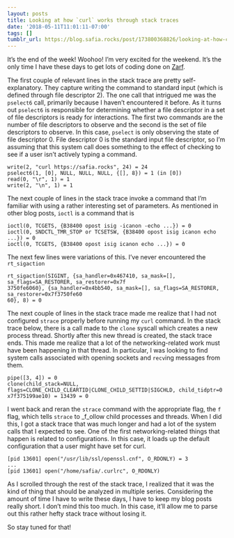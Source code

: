 ```yaml
---
layout: posts
title: Looking at how `curl` works through stack traces
date: '2018-05-11T11:01:11-07:00'
tags: []
tumblr_url: https://blog.safia.rocks/post/173800368826/looking-at-how-curl-works-through-stack-traces
---
```

It’s the end of the week! Woohoo! I’m very excited for the weekend. It’s the only time I have these days to get lots of coding done on [Zarf](https://zarf.co/).

The first couple of relevant lines in the stack trace are pretty self-explanatory. They capture writing the command to standard input (which is defined through file descriptor 2). The one call that intrigued me was the `pselect6` call, primarily because I haven’t encountered it before. As it turns out `pselect6` is responsible for determining whether a file descriptor in a set of file descriptors is ready for interactions. The first two commands are the number of file descriptors to observe and the second is the set of file descriptors to observe. In this case, `pselect` is only observing the state of file descriptor 0. File descriptor 0 is the standard input file descriptor, so I’m assuming that this system call does something to the effect of checking to see if a user isn’t actively typing a command.

    write(2, "curl https://safia.rocks", 24) = 24
    pselect6(1, [0], NULL, NULL, NULL, {[], 8}) = 1 (in [0])
    read(0, "\r", 1) = 1
    write(2, "\n", 1) = 1

The next couple of lines in the stack trace invoke a command that I’m familiar with using a rather interesting set of parameters. As mentioned in other blog posts, `ioctl` is a command that is

    ioctl(0, TCGETS, {B38400 opost isig -icanon -echo ...}) = 0
    ioctl(0, SNDCTL_TMR_STOP or TCSETSW, {B38400 opost isig icanon echo ...}) = 0
    ioctl(0, TCGETS, {B38400 opost isig icanon echo ...}) = 0

The next few lines were variations of this. I’ve never encountered the `rt_sigaction`

    rt_sigaction(SIGINT, {sa_handler=0x467410, sa_mask=[], sa_flags=SA_RESTORER, sa_restorer=0x7f
    3750fe6060}, {sa_handler=0x4bb540, sa_mask=[], sa_flags=SA_RESTORER, sa_restorer=0x7f3750fe60
    60}, 8) = 0

The next couple of lines in the stack trace made me realize that I had not configured `strace` properly before running my `curl` command. In the stack trace below, there is a call made to the `clone` syscall which creates a new process thread. Shortly after this new thread is created, the stack trace ends. This made me realize that a lot of the networking-related work must have been happening in that thread. In particular, I was looking to find system calls associated with opening sockets and `recv`ing messages from them.

    pipe([3, 4]) = 0
    clone(child_stack=NULL, flags=CLONE_CHILD_CLEARTID|CLONE_CHILD_SETTID|SIGCHLD, child_tidptr=0
    x7f375199ae10) = 13439 = 0

I went back and reran the `strace` command with the appropriate flag, the `f` flag, which tells `strace` to _f_ollow child processes and threads. When I did this, I got a stack trace that was much longer and had a lot of the system calls that I expected to see. One of the first networking-related things that happen is related to configurations. In this case, it loads up the default configuration that a user might have set for curl.

    [pid 13601] open("/usr/lib/ssl/openssl.cnf", O_RDONLY) = 3
    ...
    [pid 13601] open("/home/safia/.curlrc", O_RDONLY)

As I scrolled through the rest of the stack trace, I realized that it was the kind of thing that should be analyzed in multiple series. Considering the amount of time I have to write these days, I have to keep my blog posts really short. I don’t mind this too much. In this case, it’ll allow me to parse out this rather hefty stack trace without losing it.

So stay tuned for that!

